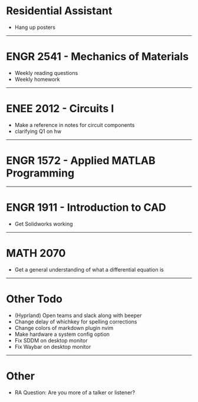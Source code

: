 # Residential Assistant
- Hang up posters

***

# ENGR 2541 - Mechanics of Materials
- Weekly reading questions
- Weekly homework

***

# ENEE 2012 - Circuits I
- Make a reference in notes for circuit components
- clarifying Q1 on hw

***

# ENGR 1572 - Applied MATLAB Programming

***

# ENGR 1911 - Introduction to CAD
- Get Solidworks working

***

# MATH 2070
- Get a general understanding of what a differential equation is

***

# Other Todo
- (Hyprland) Open teams and slack along with beeper
- Change delay of whichkey for spelling corrections
- Change colors of markdown plugin nvim
- Make hardware a system config option
- Fix SDDM on desktop monitor
- Fix Waybar on desktop monitor

***

# Other
- RA Question: Are you more of a talker or listener?
